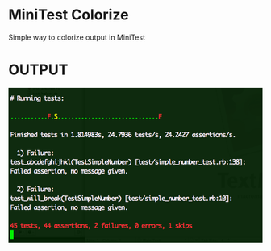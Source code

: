 MiniTest Colorize
=================

Simple way to colorize output in MiniTest


OUTPUT
======

![example](https://github.com/sobrinho/minitest-colorize/raw/master/minitest-colorize.png)